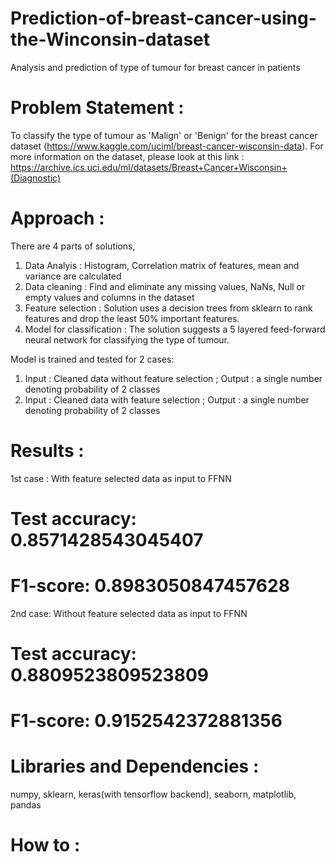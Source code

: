 # Prediction-of-breast-cancer-using-the-Winconsin-dataset
Analysis and prediction of type of tumour for breast cancer in patients 

# Problem Statement : 
To classify the type of tumour as 'Malign' or 'Benign' for the breast cancer dataset (https://www.kaggle.com/uciml/breast-cancer-wisconsin-data). For more information on the dataset, please look at this link : https://archive.ics.uci.edu/ml/datasets/Breast+Cancer+Wisconsin+(Diagnostic)

# Approach : 
There are 4 parts of solutions,

1. Data Analyis : Histogram, Correlation matrix of features, mean and variance are calculated
2. Data cleaning : Find and eliminate any missing values, NaNs, Null or empty values and columns in the dataset
3. Feature selection : Solution uses a decision trees from sklearn to rank features and drop the least 50% important features.
4. Model for classification : The solution suggests a 5 layered feed-forward neural network for classifying the type of tumour.

Model is trained and tested for 2 cases: 

1. Input : Cleaned data without feature selection ; Output : a single number denoting probability of 2 classes
2. Input : Cleaned data with feature selection ; Output : a single number denoting probability of 2 classes

# Results : 
1st case : With feature selected data as input to FFNN

# Test accuracy: 0.8571428543045407
# F1-score: 0.8983050847457628

2nd case: Without feature selected data as input to FFNN

# Test accuracy: 0.8809523809523809
# F1-score: 0.9152542372881356

# Libraries and Dependencies : 
numpy, sklearn, keras(with tensorflow backend), seaborn, matplotlib, pandas

# How to :
